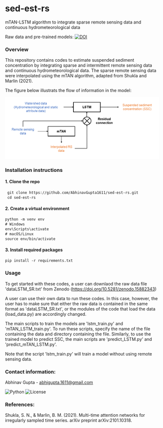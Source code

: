 # sed-est-rs
mTAN-LSTM algorithm to integrate sparse remote sensing data and continuous hydrometeorological data

Raw data and pre-trained models: 
[![DOI](https://zenodo.org/badge/DOI/10.5281/zenodo.15882343.svg)](https://doi.org/10.5281/zenodo.15882343)

### Overview

This repository contains codes to estimate suspended sediment concentration by integrating sparse and intermittent remote sensing data and continuous hydrometeorological data. The sparse remote sensing data were interpolated using the mTAN algorithm, adapted from Shukla and Marlin (2021).

The figure below illustrats the flow of information in the model:

![Model Architecture](images/model_flow.png)


### Installation instructions
#### 1. Clone the repo
     git clone https://github.com/AbhinavGupta1611/sed-est-rs.git
     cd sed-est-rs

#### 2. Create a virtual environment
    python -m venv env
    # Windows
    env\Scripts\activate
    # macOS/Linux
    source env/bin/activate

#### 3. Install required packages
    pip install -r requirements.txt

### Usage
To get started with these codes, a user can downlaod the raw data file 'dataLSTM_SR.txt' from Zenodo (https://doi.org/10.5281/zenodo.15882343)

A user can use their own data to run these codes. In this case, however, the user has to make sure that either the raw data is contained in the same format as 'dataLSTM_SR.txt', or the modules of the code that load the data (load_data.py) are accordingly changed.

The main scripts to train the models are 'lstm_train.py' and 'mTAN_LSTM_train.py'. To run these scripts, specify the name of the file containing the data and directory containing the file.
Similarly, to use the trained model to predict SSC, the main scripts are 'predict_LSTM.py' and 'predict_mTAN_LSTM.py'.

Note that the script 'lstm_train.py' will train a model without using remote sensing data. 

### Contact information:

Abhinav Gupta  - abhigupta.1611@gmail.com

![Python](https://img.shields.io/badge/python-3.8+-blue)
![License](https://img.shields.io/github/license/AbhinavGupta1611/sed-est-rs)


###  References:

Shukla, S. N., & Marlin, B. M. (2021). Multi-time attention networks for irregularly sampled time series. arXiv preprint arXiv:2101.10318.
